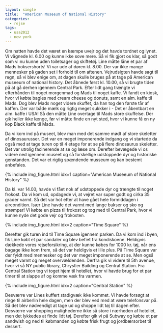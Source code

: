 ```yaml
---
layout: single
title:  "American Museeum of National History"
categories:
  - rejse
tags:
  - usa2012
  - new york
---
```

Om natten havde det været en kæmpe uvejr og det havde tordnet og lynet. Vi vågnede kl. 6.00 og kunne ikke sove mere. Så vi fik gjort os klar, så godt som vi nu kunne uden toiletsager og skiftetøj. Line måtte låne et par af  Mads boksershorts! Vi var ude af døren kl. 8.00. Der var ikke mange mennesker på gaden set i forhold til om aftenen. Vejrudsigten havde sagt til regn, så vi blev enige om, at dagen skulle bruges på at tage på American museeum of national history. Det åbnede først kl. 10.00, så vi brugte tiden på at gå derhen igennem Central Park. Efter lidt gang trængte vi efterhånden til noget morgenmad og Mads til noget kaffe. Vi fandt en kiosk, hvor vi købte bagles med cream cheese og donuts, samt en alm. kaffe til Mads. Dog blev Mads noget videre skuffet, da han tog den første tår af kaffen. Der var både mælk og rigtig meget sukkker i - Det er åbentbart en alm. kaffe i USA! Så den måtte Line overtage til Mads store skuffelse. Der gik heller ikke længe, før vi måtte finde en nyt sted, hvor vi kunne få en ny kop Black kaffe til Mads.

Da vi kom ind på museet, blev man med det samme mødt af store skeletter af dinosaurusser. Det var en meget imponerende indgang og vi startede da også med at tage turen op til 4 etage for at se på flere dinosaurus skeletter. Det var utrolig facinerende at se og læse om. Derefter bevægede vi os videre ned igennem museet og så forskellige udstoppede dyr og historiske genstanden. Det var et rigtig spændende musseum og kan bestemt anbefales.

{% include img_figure.html idx=1 caption="American Museeum of National History" %}

Da kl. var 14.00, havde vi fået nok af udstoppede dyr og trængte til noget frokost. Da vi kom ud, opdagede vi, at vejret var super godt og cirka 35 grader varmt. Så det var hot efter at have gået hele formiddagen i aircondition. Især Line havde det varmt med lange bukser og sko og strømper! Vi købte en pizza til frokost og tog med til Central Park, hvor vi kunne nyde det gode vejr og frokosten.

{% include img_figure.html idx=2 caption="Time Square" %}

Derefter gik turen ind til Time Square igennem parken. Da vi kom ind i byen, fik Line købt et par sandaler og blev befiet fra kondiskoene. Heldigvis dækkede vores rejseforsikring, at der kunne købes for 1000 kr. tøj, når ens bagage ikke kom frem, så det var heldigvis et lille plus. På Time Square var der fyldt med mennesker og det var meget imponerende at se. Men også meget varmt og meget overvældenden. Derfra gik vi videre til 5th avenue, hvor vi så NY public library, Chrystler Building og Central Station. Fra Central Station tog vi toget hjem til hotellet, hvor vi havde brug for et par timer til at slappe af og komme væk fra varmen.

{% include img_figure.html idx=2 caption="Central Station" %}

Desværre var Lines kuffert stadigvæk ikke kommet. Vi havde forsøgt at ringe til airberlin hele dagen, men der blev ved med at være telefonsvar på. Så det blev nødvendigt at tage ud og shoppe lidt tøj til dagen efter. Desværre var shopping mulighederne ikke så store i nærheden af hotellet, men det lykkedes at finde lidt tøj. Derefter gik vi på Subway og købte et par sandwish og ned til købmanden og købte frisk frugt og jordbærsorbet til dessert.
